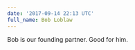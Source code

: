```yaml
---
date: '2017-09-14 22:13 UTC'
full_name: Bob Loblaw
---
```


Bob is our founding partner. Good for him.

